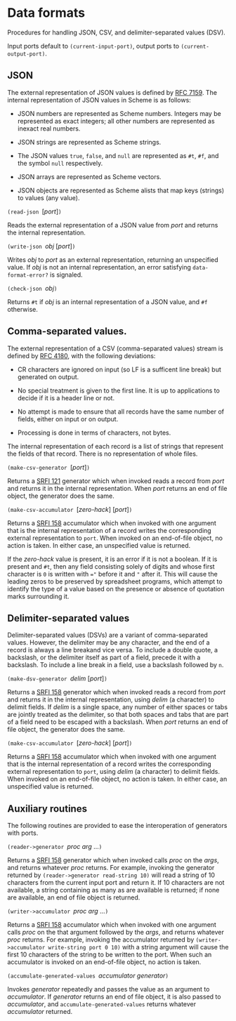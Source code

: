 # Data formats

Procedures for handling JSON, CSV, and delimiter-separated values (DSV).

Input ports default to `(current-input-port)`, output ports to
`(current-output-port)`.

## JSON

 The external representation of JSON values is defined by
 [RFC 7159](https://tools.ietf.org/html/rfc7159).
 The internal representation of JSON values in Scheme is as follows:

  *  JSON numbers are represented as Scheme numbers.  Integers may be represented as exact integers; all other numbers are represented as inexact real numbers.
  
  *  JSON strings are represented as Scheme strings.
  
  *  The JSON values `true`, `false`, and `null` are represented as `#t`, `#f`, and the symbol `null` respectively.
  
  *  JSON arrays are represented as Scheme vectors.
  
  *  JSON objects are represented as Scheme alists that map keys (strings) to values (any value).
  
`(read-json `[*port*]`)`

Reads the external representation of a JSON value from *port* and returns the
internal representation.

`(write-json `*obj* [*port*]`)`

Writes *obj* to *port* as an external representation,
returning an unspecified value.
If *obj* is not an internal representation, an error
satisfying `data-format-error?` is signaled.

`(check-json `*obj*`)`

Returns `#t` if *obj* is an internal representation of a JSON value, and
`#f` otherwise.

## Comma-separated values.

The external representation of a CSV (comma-separated values) stream
is defined by [RFC 4180](https://tools.ietf.org/html/rfc4180), with
the following deviations:

  *  CR characters are ignored on input (so LF is a sufficent line break) but generated on output.
  
  *  No special treatment is given to the first line.  It is up to applications to decide if it is a header line or not.
  
  *  No attempt is made to ensure that all records have the same number of fields, either on input or on output.
  
  * Processing is done in terms of characters, not bytes.
  
  The internal representation of each record is a list of strings
  that represent the fields of that record.  There is no representation
  of whole files.
  
`(make-csv-generator `[*port*]`)`

Returns a [SRFI 121](http://srfi.schemers.org/srfi-121/srfi-121.html) generator
which when invoked reads a record from *port* and returns it in the
internal representation.  When *port* returns an end of file object,
the generator does the same.

`(make-csv-accumulator `[*zero-hack*] [*port*]`)`

Returns a [SRFI 158](http://srfi.schemers.org/srfi-158/srfi-158.html) accumulator
which when invoked with one argument that is the internal representation of a record
writes the corresponding external representation to `port`.  When invoked on an
end-of-file object, no action is taken.  In either case, an unspecified value
is returned.

If the *zero-hack* value is present, it is an error if it is not a boolean.  If
it is present and `#t`, then any field consisting solely of digits and whose
first character is `0` is written with `="` before it and `"` after it.  This
will cause the leading zeros to be preserved by spreadsheet programs, which
attempt to identify the type of a value based on the presence or absence of
quotation marks surrounding it.

## Delimiter-separated values

Delimiter-separated values (DSVs) are a variant of comma-separated values.
However, the delimiter may be any character, and the end of a record is
always a line breakand vice versa.  To include a double quote, a backslash,
or the delimiter itself as part of a field, precede it with a backslash.
To include a line break in a field, use a backslash followed by `n`.

`(make-dsv-generator `*delim* [*port*]`)`

Returns a [SRFI 158](http://srfi.schemers.org/srfi-158/srfi-158.html) generator
which when invoked reads a record from *port* and returns it in the
internal representation, using *delim* (a character) to delimit fields.
If *delim* is a single space, any number of either spaces or tabs are
jointly treated as the delimiter, so that both spaces and tabs that are
part of a field need to be escaped with a backslash.
When *port* returns an end of file object, the generator does the same.

`(make-csv-accumulator `[*zero-hack*] [*port*]`)`

Returns a [SRFI 158](http://srfi.schemers.org/srfi-158/srfi-158.html) accumulator
which when invoked with one argument that is the internal representation of a record
writes the corresponding external representation to `port`,
using *delim* (a character) to delimit fields.  When invoked on an
end-of-file object, no action is taken.  In either case, an unspecified value
is returned.

## Auxiliary routines

The following routines are provided to ease the interoperation
of generators with ports.

`(reader->generator `*proc arg* ...`)`

Returns a [SRFI 158](http://srfi.schemers.org/srfi-158/srfi-158.html) generator
which when invoked calls *proc* on the *args*, and returns whatever *proc*
returns.  For example, invoking the generator  returned by
`(reader->generator read-string 10)` will read a string of 10 characters
from the current input port and return it.  If 10 characters are not
available, a string containing as many as are available is returned;
if none are available, an end of file object is returned.

`(writer->accumulator `*proc arg* ...`)`

Returns a [SRFI 158](http://srfi.schemers.org/srfi-158/srfi-158.html) accumulator
which when invoked with one argument calls *proc* on the that argument followed by
the *args*, and returns whatever *proc* returns.  For example, invoking the
accumulator returned by
`(writer->accumulator write-string port 0 10)` with a string argument
will cause the first 10 characters of the string to be written to the port.
When such an accumulator is invoked on an end-of-file object, no action is taken.

`(accumulate-generated-values `*accumulator generator*`)`

Invokes *generator* repeatedly and passes the value as an argument
to *accumulator*.  If *generator* returns an end of file object,
it is also passed to *accumulator*, and `accumulate-generated-values`
returns whatever *accumulator* returned.